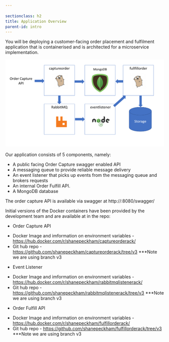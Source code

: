 ```yaml
---

sectionclass: h2
title: Application Overview
parent-id: intro
---
```



You will be deploying a customer-facing order placement and fulfilment application that is containerised and is architected for a microservice implementation.

![](media/302a7509f056cd57093c7a3de32dbb04.png)

Our application consists of 5 components, namely: 
* A public facing Order Capture swagger enabled API
* A messaging queue to provide reliable message delivery
* An event listener that picks up events from the messaging queue and brokers requests
* An internal Order Fulfill API.
* A MongoDB database

The order capture API is available via swagger at http://<PublicEndpoint>:8080/swagger/

Initial versions of the Docker containers have been provided by the development team and are available at in the repo: 

* Order Capture API
- Docker Image and imformation on environment variables -  <https://hub.docker.com/r/shanepeckham/captureorderack/>
- Git hub repo - <https://github.com/shanepeckham/captureorderack/tree/v3> ***Note we are using branch v3

* Event Listener 
- Docker Image and imformation on environment variables - <https://hub.docker.com/r/shanepeckham/rabbitmqlistenerack/>
- Git hub repo - <https://github.com/shanepeckham/rabbitmqlistenerack/tree/v3> ***Note we are using branch v3

* Order Fulfill API
- Docker Image and imformation on environment variables - <https://hub.docker.com/r/shanepeckham/fulfillorderack/>
- Git hub repo - <https://github.com/shanepeckham/fulfillorderack/tree/v3> ***Note we are using branch v3
